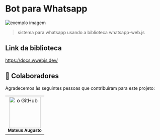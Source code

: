 # Bot para Whatsapp

<img src="https://conteudo.imguol.com.br/c/noticias/fb/2022/10/05/whatsapp-logo-icone-1664982948635_v2_900x506.png" alt="exemplo imagem">

>  sistema para whatsapp usando a biblioteca whatsapp-web.js

## Link da biblioteca

https://docs.wwebjs.dev/

## 🤝 Colaboradores

Agradecemos às seguintes pessoas que contribuíram para este projeto:

<table>
  <tr>
    <td align="center">
      <a href="#">
        <img src="https://avatars.githubusercontent.com/u/85250525?v=4" width="100px;" alt="o GitHub"/><br>
        <sub>
          <b>Mateus Augusto</b>
        </sub>
      </a>
    </td>
  </tr>
</table>
